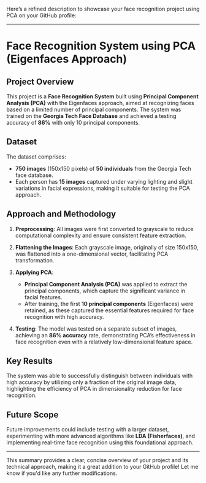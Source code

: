 Here’s a refined description to showcase your face recognition project using PCA on your GitHub profile:

---

# Face Recognition System using PCA (Eigenfaces Approach)

## Project Overview
This project is a **Face Recognition System** built using **Principal Component Analysis (PCA)** with the Eigenfaces approach, aimed at recognizing faces based on a limited number of principal components. The system was trained on the **Georgia Tech Face Database** and achieved a testing accuracy of **86%** with only 10 principal components.

## Dataset
The dataset comprises:
- **750 images** (150x150 pixels) of **50 individuals** from the Georgia Tech face database.
- Each person has **15 images** captured under varying lighting and slight variations in facial expressions, making it suitable for testing the PCA approach.

## Approach and Methodology
1. **Preprocessing**: All images were first converted to grayscale to reduce computational complexity and ensure consistent feature extraction.
  
2. **Flattening the Images**: Each grayscale image, originally of size 150x150, was flattened into a one-dimensional vector, facilitating PCA transformation.

3. **Applying PCA**:
   - **Principal Component Analysis (PCA)** was applied to extract the principal components, which capture the significant variance in facial features.
   - After training, the first **10 principal components** (Eigenfaces) were retained, as these captured the essential features required for face recognition with high accuracy.

4. **Testing**: The model was tested on a separate subset of images, achieving an **86% accuracy** rate, demonstrating PCA’s effectiveness in face recognition even with a relatively low-dimensional feature space.

## Key Results
The system was able to successfully distinguish between individuals with high accuracy by utilizing only a fraction of the original image data, highlighting the efficiency of PCA in dimensionality reduction for face recognition.

## Future Scope
Future improvements could include testing with a larger dataset, experimenting with more advanced algorithms like **LDA (Fisherfaces)**, and implementing real-time face recognition using this foundational approach.

---

This summary provides a clear, concise overview of your project and its technical approach, making it a great addition to your GitHub profile! Let me know if you'd like any further modifications.
